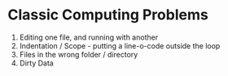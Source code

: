 # Classic Computing Problems

1. Editing one file, and running with another
2. Indentation / Scope - putting a line-o-code outside the loop
3. Files in the wrong folder / directory
4. Dirty Data
<!--stackedit_data:
eyJoaXN0b3J5IjpbMTQ4MTIxMDM4NywtMTE4MDg0NzgxXX0=
-->